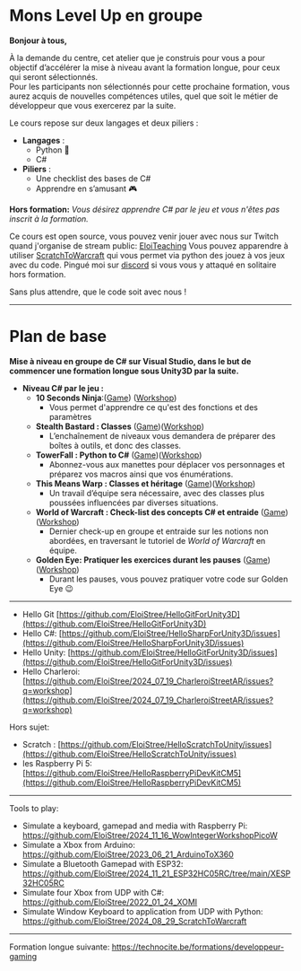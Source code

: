 # Mons Level Up en groupe

**Bonjour à tous,**

À la demande du centre, cet atelier que je construis pour vous a pour objectif d’accélérer la mise à niveau avant la formation longue, pour ceux qui seront sélectionnés.  
Pour les participants non sélectionnés pour cette prochaine formation, vous aurez acquis de nouvelles compétences utiles, quel que soit le métier de développeur que vous exercerez par la suite.  

Le cours repose sur deux langages et deux piliers :  
- **Langages** :  
  - Python 🐍 
  - C#  
- **Piliers** :  
  - Une checklist des bases de C#  
  - Apprendre en s’amusant 🎮  

**Hors formation:**
_Vous désirez apprendre C# par le jeu et vous n'êtes pas inscrit à la formation._

Ce cours est open source, vous pouvez venir jouer avec nous sur Twitch quand j'organise de stream public: [EloiTeaching](https://www.twitch.tv/eloiteaching)
Vous pouvez apparendre à utiliser [ScratchToWarcraft](https://github.com/EloiStree/2024_08_29_ScratchToWarcraft) qui vous permet via python des jouez à vos jeux avec du code.
Pingué moi sur [discord](https://discord.com/invite/UuWWpQMEYh) si vous vous y attaqué en solitaire hors formation.

Sans plus attendre, que le code soit avec nous !  

--------------

# Plan de base

**Mise à niveau en groupe de C# sur Visual Studio, dans le but de commencer une formation longue sous Unity3D par la suite.**

- **Niveau C# par le jeu :**  
  - **10 Seconds Ninja**:([Game](https://github.com/EloiStree/2025_02_03_MonsLevelUpInGroup/issues/3)) ([Workshop](https://github.com/EloiStree/2025_02_03_MonsLevelUpInGroup/issues/10))
    - Vous permet d'apprendre ce qu'est des fonctions et des paramètres 
  - **Stealth Bastard : Classes**  ([Game](https://github.com/EloiStree/2025_02_03_MonsLevelUpInGroup/issues/4))([Workshop](https://github.com/EloiStree/2025_02_03_MonsLevelUpInGroup/issues/11))
    - L’enchaînement de niveaux vous demandera de préparer des boîtes à outils, et donc des classes.
  - **TowerFall : Python to C#**  ([Game](https://github.com/EloiStree/2025_02_03_MonsLevelUpInGroup/issues/7))([Workshop](https://github.com/EloiStree/2025_02_03_MonsLevelUpInGroup/issues/12))
    - Abonnez-vous aux manettes pour déplacer vos personnages et préparez vos macros ainsi que vos énumérations.  
  - **This Means Warp : Classes et héritage**  ([Game](https://github.com/EloiStree/2025_02_03_MonsLevelUpInGroup/issues/5))([Workshop](https://github.com/EloiStree/2025_02_03_MonsLevelUpInGroup/issues/13))
    - Un travail d’équipe sera nécessaire, avec des classes plus poussées influencées par diverses situations.  
  - **World of Warcraft : Check-list des concepts C# et entraide**  ([Game](https://github.com/EloiStree/2025_02_03_MonsLevelUpInGroup/issues/8))([Workshop](https://github.com/EloiStree/2025_02_03_MonsLevelUpInGroup/issues/14))
    - Dernier check-up en groupe et entraide sur les notions non abordées, en traversant le tutoriel de *World of Warcraft* en équipe.
  - **Golden Eye: Pratiquer les exercices durant les pauses** ([Game](https://github.com/EloiStree/2025_02_03_MonsLevelUpInGroup/issues/6))([Workshop](https://github.com/EloiStree/2025_02_03_MonsLevelUpInGroup/issues/15))
    - Durant les pauses, vous pouvez pratiquer votre code sur Golden Eye 😉  


----------------------------

- Hello Git [https://github.com/EloiStree/HelloGitForUnity3D](https://github.com/EloiStree/HelloGitForUnity3D)
- Hello C#: [https://github.com/EloiStree/HelloSharpForUnity3D/issues](https://github.com/EloiStree/HelloSharpForUnity3D/issues)
- Hello Unity: [https://github.com/EloiStree/HelloGitForUnity3D/issues](https://github.com/EloiStree/HelloGitForUnity3D/issues)
- Hello Charleroi: [https://github.com/EloiStree/2024_07_19_CharleroiStreetAR/issues?q=workshop](https://github.com/EloiStree/2024_07_19_CharleroiStreetAR/issues?q=workshop)

Hors sujet:
- Scratch : [https://github.com/EloiStree/HelloScratchToUnity/issues](https://github.com/EloiStree/HelloScratchToUnity/issues)
- les Raspberry Pi 5: [https://github.com/EloiStree/HelloRaspberryPiDevKitCM5](https://github.com/EloiStree/HelloRaspberryPiDevKitCM5)
  
--------

Tools to play:
- Simulate a keyboard, gamepad and media with Raspberry Pi: https://github.com/EloiStree/2024_11_16_WowIntegerWorkshopPicoW
- Simulate a Xbox from Arduino: https://github.com/EloiStree/2023_06_21_ArduinoToX360
- Simulate a Bluetooth Gamepad with ESP32: https://github.com/EloiStree/2024_11_21_ESP32HC05RC/tree/main/XESP32HC05RC
- Simulate four Xbox from UDP with C#: https://github.com/EloiStree/2022_01_24_XOMI
- Simulate Window Keyboard to application from UDP with Python: https://github.com/EloiStree/2024_08_29_ScratchToWarcraft



--------

Formation longue suivante:
https://technocite.be/formations/developpeur-gaming
